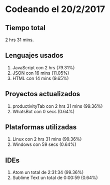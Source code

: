 # Codeando el 20/2/2017

## Tiempo total
2 hrs 31 mins.

## Lenguajes usados
1. JavaScript con 2 hrs (79.31%)
1. JSON con 16 mins (11.05%)
1. HTML con 14 mins (9.65%)

## Proyectos actualizados
1. productivityTab con 2 hrs 31 mins (99.36%)
1. WhatsBot con 0 secs (0.64%)

## Plataformas utilizadas
1. Linux con 2 hrs 31 mins (99.36%)
1. Windows con 59 secs (0.64%)

## IDEs
1. Atom un total de 2:31:34 (99.36%)
1. Sublime Text un total de 0:00:59 (0.64%)
